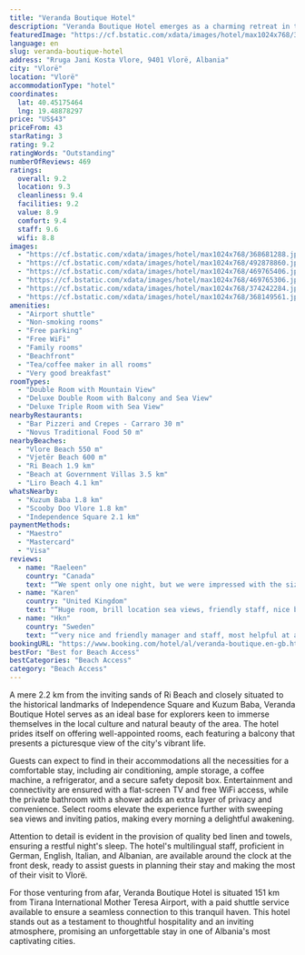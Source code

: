 ```yaml
---
title: "Veranda Boutique Hotel"
description: "Veranda Boutique Hotel emerges as a charming retreat in the heart of Vlorë, a mere stone's throw away from the pristine Vlore Beach and the tranquil Vjetër Beach."
featuredImage: "https://cf.bstatic.com/xdata/images/hotel/max1024x768/368681288.jpg?k=c3006087143cbb4d138497c566fc58651474c21fc84ee0fd9727f6bcf0c46b10&o=&hp=1"
language: en
slug: veranda-boutique-hotel
address: "Rruga Jani Kosta Vlore, 9401 Vlorë, Albania"
city: "Vlorë"
location: "Vlorë"
accommodationType: "hotel"
coordinates:
  lat: 40.45175464
  lng: 19.48878297
price: "US$43"
priceFrom: 43
starRating: 3
rating: 9.2
ratingWords: "Outstanding"
numberOfReviews: 469
ratings:
  overall: 9.2
  location: 9.3
  cleanliness: 9.4
  facilities: 9.2
  value: 8.9
  comfort: 9.4
  staff: 9.6
  wifi: 8.8
images:
  - "https://cf.bstatic.com/xdata/images/hotel/max1024x768/368681288.jpg?k=c3006087143cbb4d138497c566fc58651474c21fc84ee0fd9727f6bcf0c46b10&o=&hp=1"
  - "https://cf.bstatic.com/xdata/images/hotel/max1024x768/492878860.jpg?k=4f24850cf841acf10c7683aa31716ad5e288a9e0807f01d4339bd4a29582d4c2&o=&hp=1"
  - "https://cf.bstatic.com/xdata/images/hotel/max1024x768/469765406.jpg?k=f45211fd37c0fed19d79a68cf31ae1644b4eb78a09004869aba964d6084b9376&o=&hp=1"
  - "https://cf.bstatic.com/xdata/images/hotel/max1024x768/469765306.jpg?k=199d2882a9353bdd50d32a98322f965a7d5f80f76b647fb58b7b06c5acba420b&o=&hp=1"
  - "https://cf.bstatic.com/xdata/images/hotel/max1024x768/374242284.jpg?k=88a9109b3bdf4bc82d7f1c444f8c60830e357d7dfa62951430222d1557800ecc&o=&hp=1"
  - "https://cf.bstatic.com/xdata/images/hotel/max1024x768/368149561.jpg?k=9dca7ee8f19f519017b4710f9e7ceb73c18295e9ff61718888732fd13f63f85a&o=&hp=1"
amenities:
  - "Airport shuttle"
  - "Non-smoking rooms"
  - "Free parking"
  - "Free WiFi"
  - "Family rooms"
  - "Beachfront"
  - "Tea/coffee maker in all rooms"
  - "Very good breakfast"
roomTypes:
  - "Double Room with Mountain View"
  - "Deluxe Double Room with Balcony and Sea View"
  - "Deluxe Triple Room with Sea View"
nearbyRestaurants:
  - "Bar Pizzeri and Crepes - Carraro 30 m"
  - "Novus Traditional Food 50 m"
nearbyBeaches:
  - "Vlore Beach 550 m"
  - "Vjetër Beach 600 m"
  - "Ri Beach 1.9 km"
  - "Beach at Government Villas 3.5 km"
  - "Liro Beach 4.1 km"
whatsNearby:
  - "Kuzum Baba 1.8 km"
  - "Scooby Doo Vlore 1.8 km"
  - "Independence Square 2.1 km"
paymentMethods:
  - "Maestro"
  - "Mastercard"
  - "Visa"
reviews:
  - name: "Raeleen"
    country: "Canada"
    text: "“We spent only one night, but we were impressed with the size and the comfort of our room. The staff were also really kind and helpful. The location is great with close access to the sea and lovely views across the bay.”"
  - name: "Karen"
    country: "United Kingdom"
    text: "“Huge room, brill location sea views, friendly staff, nice breakfast”"
  - name: "Hkn"
    country: "Sweden"
    text: "“very nice and friendly manager and staff, most helpful at any situations, easy to find parking near hotel (at this time of year, october) of our three hotel stay in Albania, this was the best breakfast, very good location near beach”"
bookingURL: "https://www.booking.com/hotel/al/veranda-boutique.en-gb.html?aid=8035640"
bestFor: "Best for Beach Access"
bestCategories: "Beach Access"
category: "Beach Access"
---
```


A mere 2.2 km from the inviting sands of Ri Beach and closely situated to the historical landmarks of Independence Square and Kuzum Baba, Veranda Boutique Hotel serves as an ideal base for explorers keen to immerse themselves in the local culture and natural beauty of the area. The hotel prides itself on offering well-appointed rooms, each featuring a balcony that presents a picturesque view of the city's vibrant life. 

Guests can expect to find in their accommodations all the necessities for a comfortable stay, including air conditioning, ample storage, a coffee machine, a refrigerator, and a secure safety deposit box. Entertainment and connectivity are ensured with a flat-screen TV and free WiFi access, while the private bathroom with a shower adds an extra layer of privacy and convenience. Select rooms elevate the experience further with sweeping sea views and inviting patios, making every morning a delightful awakening.

Attention to detail is evident in the provision of quality bed linen and towels, ensuring a restful night's sleep. The hotel's multilingual staff, proficient in German, English, Italian, and Albanian, are available around the clock at the front desk, ready to assist guests in planning their stay and making the most of their visit to Vlorë.

For those venturing from afar, Veranda Boutique Hotel is situated 151 km from Tirana International Mother Teresa Airport, with a paid shuttle service available to ensure a seamless connection to this tranquil haven. This hotel stands out as a testament to thoughtful hospitality and an inviting atmosphere, promising an unforgettable stay in one of Albania's most captivating cities.